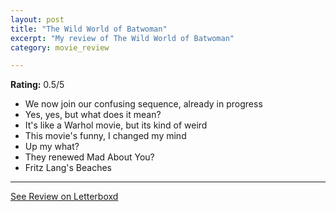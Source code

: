 ```yaml
---
layout: post
title: "The Wild World of Batwoman"
excerpt: "My review of The Wild World of Batwoman"
category: movie_review

---
```


**Rating:** 0.5/5

* We now join our confusing sequence, already in progress 
* Yes, yes, but what does it mean?
* It's like a Warhol movie, but its kind of weird
* This movie's funny, I changed my mind
* Up my what?
* They renewed Mad About You?
* Fritz Lang's Beaches

<hr>

[See Review on Letterboxd](https://boxd.it/5bOD75)
